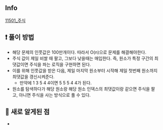 ## Info
<a href="https://www.acmicpc.net/problem/11501" rel="nofollow">11501_주식</a>

## ❗ 풀이 방법
- 해당 문제의 인풋값은 100만개이다. 따라서 O(n)으로 문제를 해결해야한다.
- 주식 값이 제일 비쌀 때 팔고, 그보다 낮을때는 매입한다. 즉, 원소가 특정 구간의 최댓값이면 주식을 파는 로직을 구현하면 된다.
- 이를 위해 인풋값을 받은 다음, 제일 마지막 원소부터 시작해 제일 첫번째 원소까지 최댓값을 갱신시켜준다.
    - 만약에 1 3 5 4 4이면 5 5 5 4 4가 된다.
- 원소를 탐색하다가 해당 원소랑 해당 원소 인덱스의 최댓값이랑 같으면 주식을 팔고, 아니면 주식을 사는 방식으로 풀 수 있다.

## 🙂 새로 알게된 점

* 

